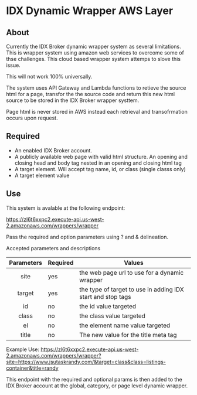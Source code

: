 # IDX Dynamic Wrapper AWS Layer

## About

Currently the IDX Broker dynamic wrapper system as several limitations. This is wrapper system using amazon web services to overcome some of thse challenges. This cloud based wrapper system attemps to slove this issue.

This will not work 100% universally.

The system uses API Gateway and Lambda functions to retieve the source html for a page, transfor the the source code and return this new html source to be stored in the IDX Broker wrapper systtem.

Page html is never stored in AWS instead each retrieval and transofrmation occurs upon request.

## Required

* An enabled IDX Broker account.
* A publicly available web page with valid html structure. An opening and closing head and body tag nested in an opening and closing html tag
* A target element. Will accept tag name, id, or class (single classs only)
* A target element value

## Use

This system is avalable at the following endpoint:

https://zl6t6xxpc2.execute-api.us-west-2.amazonaws.com/wrappers/wrapper

Pass the required and option parameters using ? and & delineation.

Accepted parameters and descriptions

| Parameters | Required | Values                                                      |
|:----------:|----------|-------------------------------------------------------------|
| site       | yes      | the web page url to use for a dynamic wrapper               |
| target     | yes      | the type of target to use in adding IDX start and stop tags |
| id         | no       | the id value targeted                                       |
| class      | no       | the class value targeted                                    |
| el         | no       | the element name value targeted                             |
| title      | no       | The new value for the title meta tag                        |

Example Use: https://zl6t6xxpc2.execute-api.us-west-2.amazonaws.com/wrappers/wrapper?site=https://www.jsutaskrandy.com/&target=class&class=listings-container&title=randy

This endpoint with the required and optional params is then added to the IDX Broker account at the global, category, or page level dynamic wrapper.
